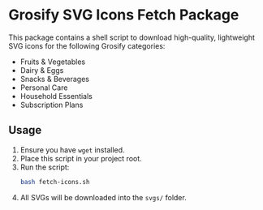 # Grosify SVG Icons Fetch Package

This package contains a shell script to download high-quality, lightweight SVG icons for the following Grosify categories:

- Fruits & Vegetables
- Dairy & Eggs
- Snacks & Beverages
- Personal Care
- Household Essentials
- Subscription Plans

## Usage

1. Ensure you have `wget` installed.
2. Place this script in your project root.
3. Run the script:
   ```bash
   bash fetch-icons.sh
   ```
4. All SVGs will be downloaded into the `svgs/` folder.


